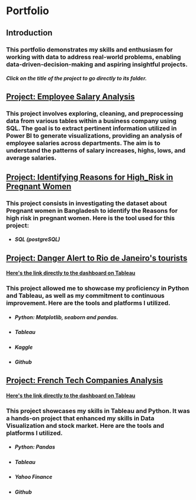 # Portfolio 

## Introduction 
### This portfolio demonstrates my skills and enthusiasm for working with data to address real-world problems, enabling data-driven-decision-making and aspiring insightful projects. 

#### ***Click on the title of the project to go directly to its folder.***

## [Project: Employee Salary Analysis](https://github.com/BrunoPolyglot/Data_Analysis_Portfolio/tree/main/Employee_salary_analysis)
### This project involves exploring, cleaning, and preprocessing data from various tables within a business company using SQL. The goal is to extract pertinent information utilized in Power BI to generate visualizations, providing an analysis of employee salaries across departments. The aim is to understand the patterns of salary increases, highs, lows, and average salaries.

## [Project: Identifying Reasons for High_Risk in Pregnant Women ](https://github.com/BrunoPolyglot/Data_Analysis_Portfolio/tree/main/Identifying_Reasons_for_High_Risk_in_Pregnant_Women)
### This project consists in investigating the dataset about Pregnant women in Bangladesh to identify the Reasons for high risk in pregnant women. Here is the tool used for this project:
* ##### SQL (postgreSQL)

## [Project: Danger Alert to Rio de Janeiro's tourists](https://github.com/BrunoPolyglot/Data_Analysis_Portfolio/tree/main/danger_alert_rio_de_janeiro_tourists)
#### [Here's the link directly to the dashboard on Tableau](https://public.tableau.com/app/profile/bruno.araujo.de.carvalho/viz/DangerAlerttoRioDeJaneirosTourists/DangerAlertToRioDeJaneirosTourists)
### This project allowed me to showcase my proficiency in Python and Tableau, as well as my commitment to continuous improvement. Here are the tools and platforms I utilized.
* ##### Python: Matplotlib, seaborn and pandas.
* ##### Tableau 
* ##### Kaggle 
* ##### Github

## [Project: French Tech Companies Analysis](https://github.com/BrunoPolyglot/Data_Analysis_Portfolio/tree/main/Stock%20Market%20Dashboard)
#### [Here's the link directly to the dashboard on Tableau](https://public.tableau.com/app/profile/bruno.araujo.de.carvalho/viz/FrenchStockMarketDashboard/Dashboard1)
### This project showcases my skills in Tableau and Python. It was a hands-on project that enhanced my skills in Data Visualization and stock market. Here are the tools and platforms I utilized. 
* ##### Python: Pandas
* ##### Tableau
* ##### Yahoo Finance
* ##### Github 
